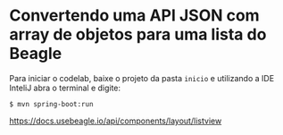 # Convertendo uma API JSON com array de objetos para uma lista do Beagle

Para iniciar o codelab, baixe o projeto da pasta `inicio` e utilizando a IDE InteliJ abra o terminal e digite:

```
$ mvn spring-boot:run
```

https://docs.usebeagle.io/api/components/layout/listview
